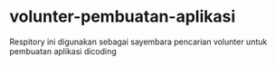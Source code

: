 # volunter-pembuatan-aplikasi
Respitory ini digunakan sebagai sayembara pencarian volunter untuk pembuatan aplikasi dicoding
